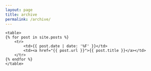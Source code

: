 ```yaml
---
layout: page
title: archive
permalink: /archive/
---
```

<div class="archive-page">

    <table>
    {% for post in site.posts %}
        <tr>
            <td>{{ post.date | date: '%F' }}</td>
            <td><a href="{{ post.url }}">{{ post.title }}</a></td>  
        </tr>  
    {% endfor %}
    </table>

</div>

